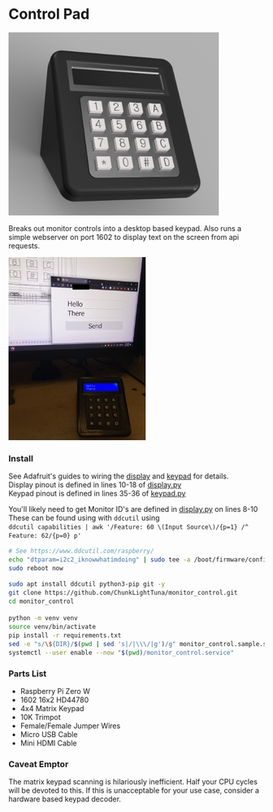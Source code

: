 # Control Pad

<img src="img/enclosure_render.png" alt="drawing" height="360"/>

Breaks out monitor controls into a desktop based keypad. Also runs a simple webserver on port 1602 to display text on
the screen from api requests.

<img src="img/webui.jpg" alt="drawing" height="360"/>

### Install

See Adafruit's guides to wiring
the [display](https://learn.adafruit.com/drive-a-16x2-lcd-directly-with-a-raspberry-pi/wiring) and
[keypad](https://learn.adafruit.com/matrix-keypad/python-circuitpython#python-computer-wiring-2998508) for details.\
Display pinout is defined in lines 10-18 of [display.py](display.py)\
Keypad pinout is defined in lines 35-36 of [keypad.py](keypad.py)

You'll likely need to get Monitor ID's are defined in [display.py](display.py) on lines 8-10\
These can be found using with `ddcutil` using\
 `ddcutil capabilities | awk '/Feature: 60 \(Input Source\)/{p=1} /^   Feature: 62/{p=0} p'`

```bash
# See https://www.ddcutil.com/raspberry/
echo "dtparam=i2c2_iknowwhatimdoing" | sudo tee -a /boot/firmware/config.txt
sudo reboot now
```
```bash
sudo apt install ddcutil python3-pip git -y
git clone https://github.com/ChunkLightTuna/monitor_control.git
cd monitor_control

python -m venv venv
source venv/bin/activate
pip install -r requirements.txt
sed -e "s/\${DIR}/$(pwd | sed 's|/|\\\/|g')/g" monitor_control.sample.service > monitor_control.service
systemctl --user enable --now "$(pwd)/monitor_control.service"
```

### Parts List

- Raspberry Pi Zero W
- 1602 16x2 HD44780
- 4x4 Matrix Keypad
- 10K Trimpot
- Female/Female Jumper Wires
- Micro USB Cable
- Mini HDMI Cable

### Caveat Emptor

The matrix keypad scanning is hilariously inefficient. Half your CPU cycles will be devoted to this.
If this is unacceptable for your use case, consider a hardware based keypad decoder.
